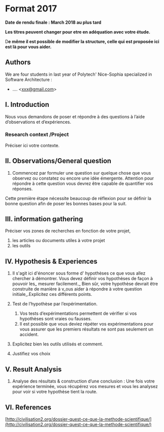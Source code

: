 # Format 2017

**Date de rendu finale : March 2018 au plus tard**



**Les titres peuvent changer pour etre en adéquation avec votre étude.**

D**e même il est possible de modifier la structure, celle qui est proposée ici est là pour vous aider.**

## Authors

We are four students in last year of Polytech' Nice-Sophia specialized in Software Architecture :

* .... &lt;xxx@gmail.com&gt;

## I. Introduction

Nous vous demandons de poser et répondre à des questions à l’aide d’observations et d’expériences.



### Research context /Project

Préciser ici votre contexte.

## II. Observations/General question

1. Commencez par formuler une question sur quelque chose que vous observez ou constatez ou encore une idée émergente. Attention pour répondre à cette question vous devrez être capable de quantifier vos réponses.

Cette première étape nécessite beaucoup de réflexion pour se définir la bonne question afin de poser les bonnes bases pour la suit.

## III. information gathering

Préciser vos zones de recherches en fonction de votre projet,

1. les articles ou documents utiles à votre projet
2. les outils

## IV. Hypothesis & Experiences

1. Il s'agit ici d'énoncer sous forme d' hypothèses ce que vous allez chercher à démontrer. Vous devez définir vos hypothèses de façon à pouvoir les_ mesurer facilement._ Bien sûr, votre hypothèse devrait être construite de manière à v_ous aider à répondre à votre question initiale_.Explicitez ces différents points.

2. Test de l’hypothèse par l’expérimentation.  
   1. Vos tests d’expérimentations permettent de vérifier si vos hypothèses sont vraies ou fausses.  
   2. Il est possible que vous deviez  répéter vos expérimentations pour vous assurer que les premiers résultats ne sont pas seulement un accident.

3. Explicitez bien les outils utilisés et comment.

4. Justifiez vos choix

## V. Result Analysis

1. Analyse des résultats & construction d’une conclusion : Une fois votre expérience terminée, vous récupérez vos mesures et vous les analysez pour voir si votre hypothèse tient la route. 

## VI. References

[http://civilisation2.org/dossier-quest-ce-que-la-methode-scientifique/](http://civilisation2.org/dossier-quest-ce-que-la-methode-scientifique/)

